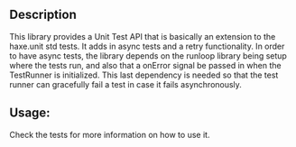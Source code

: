 ## Description

This library provides a Unit Test API that is basically an extension to the haxe.unit std tests. It adds in async tests and a retry functionality. In order to have async tests, the library depends on the runloop library being setup where the tests run, and also that a onError signal be passed in when the TestRunner is initialized. This last dependency is needed so that the test runner can gracefully fail a test in case it fails asynchronously.

## Usage:

Check the tests for more information on how to use it.
